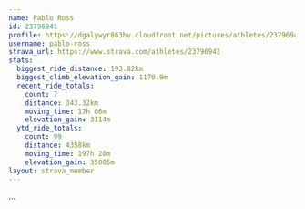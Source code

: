 ```yaml
---
name: Pablo Ross
id: 23796941
profile: https://dgalywyr863hv.cloudfront.net/pictures/athletes/23796941/14615399/1/large.jpg
username: pablo-ross
strava_url: https://www.strava.com/athletes/23796941
stats:
  biggest_ride_distance: 193.82km
  biggest_climb_elevation_gain: 1170.9m
  recent_ride_totals:
    count: 7
    distance: 343.32km
    moving_time: 17h 06m
    elevation_gain: 3114m
  ytd_ride_totals:
    count: 99
    distance: 4358km
    moving_time: 197h 20m
    elevation_gain: 35005m
layout: strava_member
--- 
```

...
